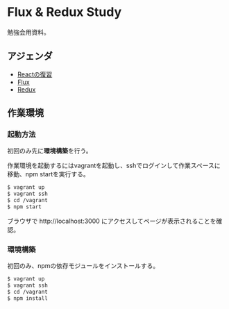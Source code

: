 # Flux & Redux Study

勉強会用資料。

## アジェンダ

* [Reactの復習](./doc/01_case_react.md)
* [Flux](./doc/02_case_flux.md)
* [Redux](./doc/03_case_redux.md)

## 作業環境

### 起動方法

初回のみ先に**環境構築**を行う。

作業環境を起動するにはvagrantを起動し、sshでログインして作業スペースに移動、npm startを実行する。

```sh
$ vagrant up
$ vagrant ssh
$ cd /vagrant
$ npm start
```

ブラウザで http://localhost:3000 にアクセスしてページが表示されることを確認。

### 環境構築

初回のみ、npmの依存モジュールをインストールする。

```sh
$ vagrant up
$ vagrant ssh
$ cd /vagrant
$ npm install
```
